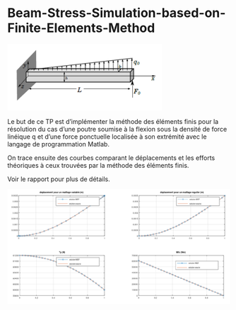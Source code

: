 # Beam-Stress-Simulation-based-on-Finite-Elements-Method

<img src="./Images/situation.png" alt="drawing" width="350"/>

Le but de ce TP est d’implémenter la méthode des éléments finis pour la résolution du cas d’une poutre soumise à la flexion sous la densité de force linéique q et d’une force ponctuelle localisée à son extrémité avec le langage de programmation Matlab.

On trace ensuite des courbes comparant le déplacements et les efforts théoriques à ceux trouvées par la méthode des éléments finis.

Voir le rapport pour plus de détails.

<img src="./Images/resultat.png" alt="drawing" width="1000"/>
